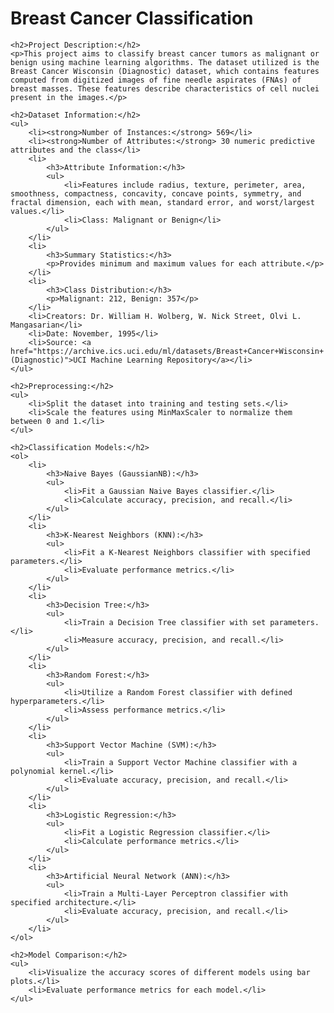 <!DOCTYPE html>
<html lang="en">
<head>
    <meta charset="UTF-8">
    <meta name="viewport" content="width=device-width, initial-scale=1.0">
    <title>README - Breast Cancer Classification</title>
</head>
<body>
    <h1>Breast Cancer Classification</h1>

    <h2>Project Description:</h2>
    <p>This project aims to classify breast cancer tumors as malignant or benign using machine learning algorithms. The dataset utilized is the Breast Cancer Wisconsin (Diagnostic) dataset, which contains features computed from digitized images of fine needle aspirates (FNAs) of breast masses. These features describe characteristics of cell nuclei present in the images.</p>

    <h2>Dataset Information:</h2>
    <ul>
        <li><strong>Number of Instances:</strong> 569</li>
        <li><strong>Number of Attributes:</strong> 30 numeric predictive attributes and the class</li>
        <li>
            <h3>Attribute Information:</h3>
            <ul>
                <li>Features include radius, texture, perimeter, area, smoothness, compactness, concavity, concave points, symmetry, and fractal dimension, each with mean, standard error, and worst/largest values.</li>
                <li>Class: Malignant or Benign</li>
            </ul>
        </li>
        <li>
            <h3>Summary Statistics:</h3>
            <p>Provides minimum and maximum values for each attribute.</p>
        </li>
        <li>
            <h3>Class Distribution:</h3>
            <p>Malignant: 212, Benign: 357</p>
        </li>
        <li>Creators: Dr. William H. Wolberg, W. Nick Street, Olvi L. Mangasarian</li>
        <li>Date: November, 1995</li>
        <li>Source: <a href="https://archive.ics.uci.edu/ml/datasets/Breast+Cancer+Wisconsin+(Diagnostic)">UCI Machine Learning Repository</a></li>
    </ul>

    <h2>Preprocessing:</h2>
    <ul>
        <li>Split the dataset into training and testing sets.</li>
        <li>Scale the features using MinMaxScaler to normalize them between 0 and 1.</li>
    </ul>

    <h2>Classification Models:</h2>
    <ol>
        <li>
            <h3>Naive Bayes (GaussianNB):</h3>
            <ul>
                <li>Fit a Gaussian Naive Bayes classifier.</li>
                <li>Calculate accuracy, precision, and recall.</li>
            </ul>
        </li>
        <li>
            <h3>K-Nearest Neighbors (KNN):</h3>
            <ul>
                <li>Fit a K-Nearest Neighbors classifier with specified parameters.</li>
                <li>Evaluate performance metrics.</li>
            </ul>
        </li>
        <li>
            <h3>Decision Tree:</h3>
            <ul>
                <li>Train a Decision Tree classifier with set parameters.</li>
                <li>Measure accuracy, precision, and recall.</li>
            </ul>
        </li>
        <li>
            <h3>Random Forest:</h3>
            <ul>
                <li>Utilize a Random Forest classifier with defined hyperparameters.</li>
                <li>Assess performance metrics.</li>
            </ul>
        </li>
        <li>
            <h3>Support Vector Machine (SVM):</h3>
            <ul>
                <li>Train a Support Vector Machine classifier with a polynomial kernel.</li>
                <li>Evaluate accuracy, precision, and recall.</li>
            </ul>
        </li>
        <li>
            <h3>Logistic Regression:</h3>
            <ul>
                <li>Fit a Logistic Regression classifier.</li>
                <li>Calculate performance metrics.</li>
            </ul>
        </li>
        <li>
            <h3>Artificial Neural Network (ANN):</h3>
            <ul>
                <li>Train a Multi-Layer Perceptron classifier with specified architecture.</li>
                <li>Evaluate accuracy, precision, and recall.</li>
            </ul>
        </li>
    </ol>

    <h2>Model Comparison:</h2>
    <ul>
        <li>Visualize the accuracy scores of different models using bar plots.</li>
        <li>Evaluate performance metrics for each model.</li>
    </ul>
</body>
</html>
